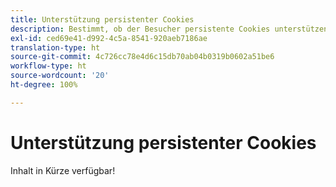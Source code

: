 ```yaml
---
title: Unterstützung persistenter Cookies
description: Bestimmt, ob der Besucher persistente Cookies unterstützen kann.
exl-id: ced69e41-d992-4c5a-8541-920aeb7186ae
translation-type: ht
source-git-commit: 4c726cc78e4d6c15db70ab04b0319b0602a51be6
workflow-type: ht
source-wordcount: '20'
ht-degree: 100%

---
```


# Unterstützung persistenter Cookies

Inhalt in Kürze verfügbar!
